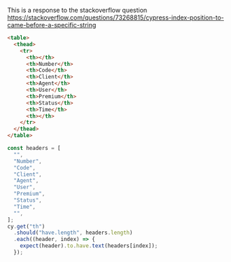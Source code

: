 This is a response to the stackoverflow question
https://stackoverflow.com/questions/73268815/cypress-index-position-to-came-before-a-specific-string

<!-- fiddle Check table headers -->

```html
<table>
  <thead>
    <tr>
      <th></th>
      <th>Number</th>
      <th>Code</th>
      <th>Client</th>
      <th>Agent</th>
      <th>User</th>
      <th>Premium</th>
      <th>Status</th>
      <th>Time</th>
      <th></th>
    </tr>
  </thead>
</table>
```

```js
const headers = [
  "",
  "Number",
  "Code",
  "Client",
  "Agent",
  "User",
  "Premium",
  "Status",
  "Time",
  "",
];
cy.get("th")
  .should("have.length", headers.length)
  .each((header, index) => {
    expect(header).to.have.text(headers[index]);
  });
```

<!-- fiddle-end -->
